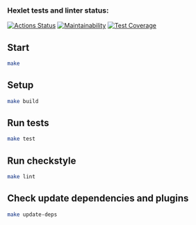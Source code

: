 ### Hexlet tests and linter status:
[![Actions Status](https://github.com/asb1302/java-project-78/workflows/hexlet-check/badge.svg)](https://github.com/asb1302/java-project-78/actions)
[![Maintainability](https://api.codeclimate.com/v1/badges/a036e5a51e718d0d3e57/maintainability)](https://codeclimate.com/github/asb1302/java-project-78/maintainability)
[![Test Coverage](https://api.codeclimate.com/v1/badges/a036e5a51e718d0d3e57/test_coverage)](https://codeclimate.com/github/asb1302/java-project-78/test_coverage)

## Start

```sh
make
```

## Setup
```sh
make build
```

## Run tests
```sh
make test
```

## Run checkstyle
```sh
make lint
```

## Check update dependencies and plugins
```sh
make update-deps
```